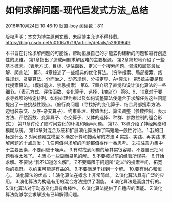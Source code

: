# 如何求解问题-现代启发式方法_总结

2016年10月24日 10:46:19 [耿直-boy](https://me.csdn.net/u010679719) 阅读数：811



版权声明：本文为博主原创文章，未经博主允许不得转载。	https://blog.csdn.net/u010679719/article/details/52909649

本书旨在讨论求解问题的可能性，帮助拓展自己的才能去构建新的问题和进行创造性的思维。
第1章指出了造成问题求解困难的主要根源。
第2章简短地介绍了一些基本概念。（表示方式、目标、评估函数、定义一个搜索问题、邻域和局部最优解、爬山法）
第3、4章综述了一些经典的优化算法。（穷举搜索、局部搜索、线性规划、贪婪算法、分而治之、动态规划、分枝定界、A*算法）
第5章主要是现代搜索算法。（模拟退火、禁忌搜索）
第6、7章介绍了直觉和设计演化算法的一些细节。（表示方式、评估函数、变化算子、选择、初始化）
第8、9、10章对于要求寻找项的特定排列、如何处理约束以及如何调整算法使适合于求解任务这些问题提出了一些挑战性观点。（旅行商问题（寻找好的变化算子、结合局部搜索方法、边组装杂交、反序-杂交算子）、约束处理、数值优化、算法调整（参数控制、表示方法、评估函数、变异算子、杂交算子、父体的选择、种群、参数控制的组合形式））
第11章讨论了随时间变化的环境和噪声问题。
第12、13章介绍了神经网络和模糊系统。
第14章对混合系统和扩展演化算法作了简短地一般性讨论。
1.我的目标是什么
2.对问题建立模型
3.确定计算和搜索解的方法
4.实践、实践、再实践
求解问题的十点启发：
1.任何值得求解的问题都值得作一番思考。
2.把注意力集中于主要因素，不要纠缠于噪声。
3.有时找到问题的解其实很容易，不要自己把问题看得太难了。
4.当心一些显而易见的解。
5.不要被以前的经验所误导。
6.开始求解。不要说:“我不知道怎么解”。
7.不要局限于问题所“定义”的搜索空间，拓宽你的视野。
8.约束可能是有益的。
9.不要满足于找到一个解。
10.要有耐心和恒心。
演化算法的优点：
1.演化算法在概念上非常简单。
2.演化算法具有广泛的应用。
3.演化算法为构造有用的混合方法提供了潜能。
4.演化算法是高度并行的。
5.演化算法对于动态变化具有鲁棒性。
6.演化算法提供了自适应的潜能。
7.演化算法能够学会求解没有已知解得问题。